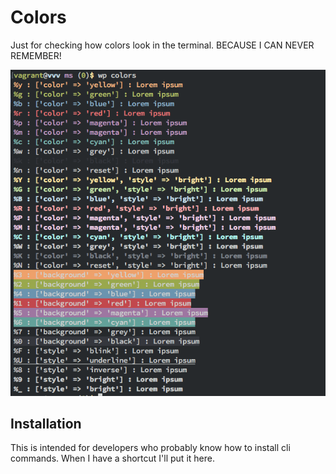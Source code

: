 # Colors

Just for checking how colors look in the terminal. BECAUSE I CAN NEVER REMEMBER!

![screenshot](screenshot.png)

## Installation

This is intended for developers who probably know how to install cli commands. When I have a shortcut I'll put it here. 